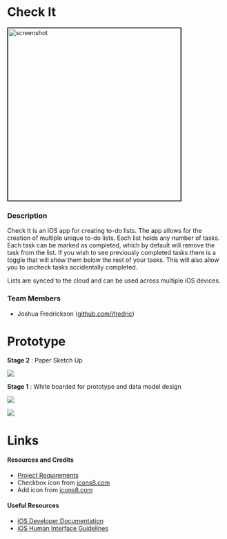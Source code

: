# Check It

<img border=2px src="https://farm5.staticflickr.com/4449/37375854126_f845c92c93_z.jpg" alt="screenshot" height="400"/>

### Description
Check It is an iOS app for creating to-do lists. The app allows for the creation of multiple unique to-do lists. Each list holds any number of tasks. Each task can be marked as completed, which by default will remove the task from the list. If you wish to see previously completed tasks there is a toggle that will show them below the rest of your tasks. This will also allow you to uncheck tasks accidentally completed.

Lists are synced to the cloud and can be used across multiple iOS devices.

### Team Members
- Joshua Fredrickson ([github.com/jfredric](https://github.com/jfredric))

# Prototype

**Stage 2** : Paper Sketch Up

![](https://c1.staticflickr.com/5/4420/37096418150_fca18f7fcd_z.jpg)


**Stage 1** : White boarded for prototype and data model design

![](https://farm5.staticflickr.com/4369/37322677492_9a042ec35e_z.jpg)

![](https://farm5.staticflickr.com/4503/36683031703_b496bd579e_z.jpg)

# Links

#### Resources and Credits
* [Project Requirements](documentation/requirements.md)
* Checkbox icon from [icons8.com](https://icons8.com/icon/set/checkbox/ios7)
* Add icon from [icons8.com](https://icons8.com/icon/set/add/ios7)

#### Useful Resources

* [iOS Developer Documentation](https://developer.apple.com/library/ios/navigation/)
* [iOS Human Interface Guidelines](https://developer.apple.com/library/ios/documentation/UserExperience/Conceptual/MobileHIG/index.html?utm_source=twitterfeed&utm_medium=twitter)
